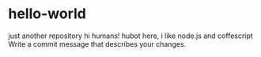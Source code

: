# hello-world
just another repository
hi humans!
hubot here, i like node.js and coffescript
Write a commit message that describes your changes.
